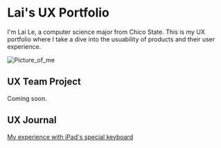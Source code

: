 # Lai's UX Portfolio

I'm Lai Le, a computer science major from Chico State. This is my UX portfolio where I take a dive into the usuability of products and their user experience. 

![Picture_of_me](/ux-portfolio-laile823/assets/homepage_pic.jpeg)

## UX Team Project

Coming soon.

## UX Journal

[My experience with iPad's special keyboard](j01/)
